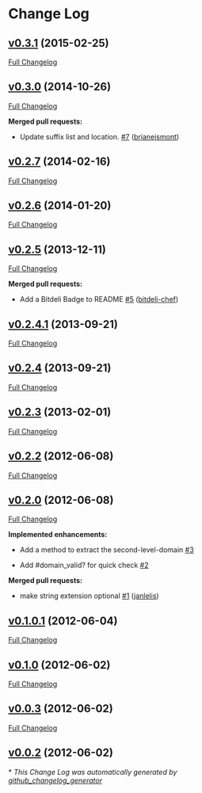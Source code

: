 # Change Log

## [v0.3.1](https://github.com/asaaki/ryodo/tree/v0.3.1) (2015-02-25)

[Full Changelog](https://github.com/asaaki/ryodo/compare/v0.3.0...v0.3.1)

## [v0.3.0](https://github.com/asaaki/ryodo/tree/v0.3.0) (2014-10-26)

[Full Changelog](https://github.com/asaaki/ryodo/compare/v0.2.7...v0.3.0)

**Merged pull requests:**

- Update suffix list and location. [\#7](https://github.com/asaaki/ryodo/pull/7) ([brianejsmont](https://github.com/brianejsmont))

## [v0.2.7](https://github.com/asaaki/ryodo/tree/v0.2.7) (2014-02-16)

[Full Changelog](https://github.com/asaaki/ryodo/compare/v0.2.6...v0.2.7)

## [v0.2.6](https://github.com/asaaki/ryodo/tree/v0.2.6) (2014-01-20)

[Full Changelog](https://github.com/asaaki/ryodo/compare/v0.2.5...v0.2.6)

## [v0.2.5](https://github.com/asaaki/ryodo/tree/v0.2.5) (2013-12-11)

[Full Changelog](https://github.com/asaaki/ryodo/compare/v0.2.4.1...v0.2.5)

**Merged pull requests:**

- Add a Bitdeli Badge to README [\#5](https://github.com/asaaki/ryodo/pull/5) ([bitdeli-chef](https://github.com/bitdeli-chef))

## [v0.2.4.1](https://github.com/asaaki/ryodo/tree/v0.2.4.1) (2013-09-21)

[Full Changelog](https://github.com/asaaki/ryodo/compare/v0.2.4...v0.2.4.1)

## [v0.2.4](https://github.com/asaaki/ryodo/tree/v0.2.4) (2013-09-21)

[Full Changelog](https://github.com/asaaki/ryodo/compare/v0.2.3...v0.2.4)

## [v0.2.3](https://github.com/asaaki/ryodo/tree/v0.2.3) (2013-02-01)

[Full Changelog](https://github.com/asaaki/ryodo/compare/v0.2.2...v0.2.3)

## [v0.2.2](https://github.com/asaaki/ryodo/tree/v0.2.2) (2012-06-08)

[Full Changelog](https://github.com/asaaki/ryodo/compare/v0.2.0...v0.2.2)

## [v0.2.0](https://github.com/asaaki/ryodo/tree/v0.2.0) (2012-06-08)

[Full Changelog](https://github.com/asaaki/ryodo/compare/v0.1.0.1...v0.2.0)

**Implemented enhancements:**

- Add a method to extract the second-level-domain [\#3](https://github.com/asaaki/ryodo/issues/3)

- Add \#domain\_valid? for quick check [\#2](https://github.com/asaaki/ryodo/issues/2)

**Merged pull requests:**

- make string extension optional [\#1](https://github.com/asaaki/ryodo/pull/1) ([janlelis](https://github.com/janlelis))

## [v0.1.0.1](https://github.com/asaaki/ryodo/tree/v0.1.0.1) (2012-06-04)

[Full Changelog](https://github.com/asaaki/ryodo/compare/v0.1.0...v0.1.0.1)

## [v0.1.0](https://github.com/asaaki/ryodo/tree/v0.1.0) (2012-06-02)

[Full Changelog](https://github.com/asaaki/ryodo/compare/v0.0.3...v0.1.0)

## [v0.0.3](https://github.com/asaaki/ryodo/tree/v0.0.3) (2012-06-02)

[Full Changelog](https://github.com/asaaki/ryodo/compare/v0.0.2...v0.0.3)

## [v0.0.2](https://github.com/asaaki/ryodo/tree/v0.0.2) (2012-06-02)



\* *This Change Log was automatically generated by [github_changelog_generator](https://github.com/skywinder/Github-Changelog-Generator)*